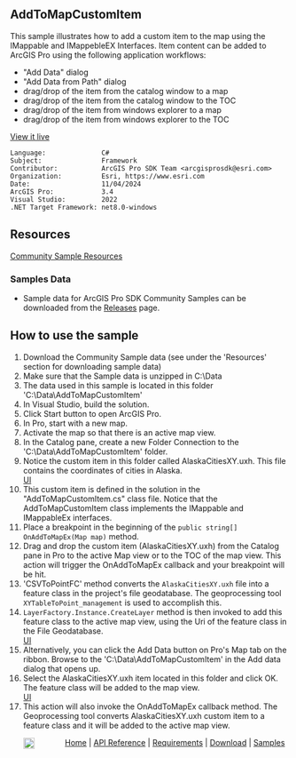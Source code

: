 ## AddToMapCustomItem

<!-- TODO: Write a brief abstract explaining this sample -->
This sample illustrates how to add a custom item to the map using the IMappable and IMappebleEX Interfaces.  Item content can be added to ArcGIS Pro using the following application workflows:  
* "Add Data" dialog  
* "Add Data from Path" dialog  
* drag/drop of the item from the catalog window to a map  
* drag/drop of the item from the catalog window to the TOC  
* drag/drop of the item from windows explorer to a map  
* drag/drop of the item from windows explorer to the TOC  
  


<a href="https://pro.arcgis.com/en/pro-app/sdk/" target="_blank">View it live</a>

<!-- TODO: Fill this section below with metadata about this sample-->
```
Language:              C#
Subject:               Framework
Contributor:           ArcGIS Pro SDK Team <arcgisprosdk@esri.com>
Organization:          Esri, https://www.esri.com
Date:                  11/04/2024
ArcGIS Pro:            3.4
Visual Studio:         2022
.NET Target Framework: net8.0-windows
```

## Resources

[Community Sample Resources](https://github.com/Esri/arcgis-pro-sdk-community-samples#resources)

### Samples Data

* Sample data for ArcGIS Pro SDK Community Samples can be downloaded from the [Releases](https://github.com/Esri/arcgis-pro-sdk-community-samples/releases) page.  

## How to use the sample
<!-- TODO: Explain how this sample can be used. To use images in this section, create the image file in your sample project's screenshots folder. Use relative url to link to this image using this syntax: ![My sample Image](FacePage/SampleImage.png) -->
1. Download the Community Sample data (see under the 'Resources' section for downloading sample data)
2. Make sure that the Sample data is unzipped in C:\Data  
3. The data used in this sample is located in this folder 'C:\Data\AddToMapCustomItem'  
4. In Visual Studio, build the solution.  
5. Click Start button to open ArcGIS Pro.  
6. In Pro, start with a new map.    
7. Activate the map so that there is an active map view.  
8. In the Catalog pane, create a new Folder Connection to the 'C:\Data\AddToMapCustomItem' folder.  
9. Notice the custom item in this folder called AlaskaCitiesXY.uxh. This file contains the coordinates of cities in Alaska.  
[UI](Screenshots/customItem.png)  
10. This custom item is defined in the solution in the "AddToMapCustomItem.cs" class file. Notice that the AddToMapCustomItem class implements the IMappable and IMappableEx interfaces.  
11. Place a breakpoint in the beginning of the `public string[] OnAddToMapEx(Map map)` method.  
12. Drag and drop the custom item (AlaskaCitiesXY.uxh) from the Catalog pane in Pro to the active Map view or to the TOC of the map view. This action will trigger the OnAddToMapEx callback and your breakpoint will be hit.  
13. 'CSVToPointFC' method converts the `AlaskaCitiesXY.uxh` file into a feature class in the project's file geodatabase. The geoprocessing tool `XYTableToPoint_management` is used to accomplish this.  
14. `LayerFactory.Instance.CreateLayer` method is then invoked to add this feature class to the active map view, using the Uri of the feature class in the File Geodatabase.  
[UI](Screenshots/CreateLayer.png)   
15. Alternatively, you can click the Add Data button on Pro's Map tab on the ribbon. Browse to the 'C:\Data\AddToMapCustomItem' in the Add data dialog that opens up.  
16. Select the AlaskaCitiesXY.uxh item located in this folder and click OK. The feature class will be added to the map view.  
[UI](Screenshots/AddToMap.png)      
17. This action will also invoke the OnAddToMapEx callback method. The Geoprocessing tool converts AlaskaCitiesXY.uxh custom item to a feature class and it will be added to the active map view.  
  

<!-- End -->

&nbsp;&nbsp;&nbsp;&nbsp;&nbsp;&nbsp;<img src="https://esri.github.io/arcgis-pro-sdk/images/ArcGISPro.png"  alt="ArcGIS Pro SDK for Microsoft .NET Framework" height = "20" width = "20" align="top"  >
&nbsp;&nbsp;&nbsp;&nbsp;&nbsp;&nbsp;&nbsp;&nbsp;&nbsp;&nbsp;&nbsp;&nbsp;
[Home](https://github.com/Esri/arcgis-pro-sdk/wiki) | <a href="https://pro.arcgis.com/en/pro-app/latest/sdk/api-reference" target="_blank">API Reference</a> | [Requirements](https://github.com/Esri/arcgis-pro-sdk/wiki#requirements) | [Download](https://github.com/Esri/arcgis-pro-sdk/wiki#installing-arcgis-pro-sdk-for-net) | <a href="https://github.com/esri/arcgis-pro-sdk-community-samples" target="_blank">Samples</a>
